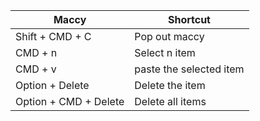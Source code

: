 | **Maccy**            | **Shortcut**            |
|-----------------------|-------------------------|
| Shift + CMD + C       | Pop out maccy           |
| CMD + n               | Select n item           |
| CMD + v               | paste the selected item |
| Option + Delete       | Delete the item         |
| Option + CMD + Delete | Delete all items        |
